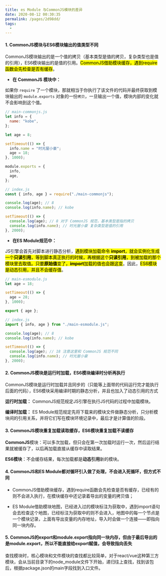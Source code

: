 ```yaml
---
title: es Module 与CommonJS模块的差异
date: 2020-08-12 00:30:35
permalink: /pages/2d98dd/
tags: 
  - 
---
```


#### 1. CommonJS模块与ES6模块输出的值类型不同

CommonJS模块输出的是一个值的拷贝（基本类型是值的拷贝，复杂类型也是值的引用），ES6模块输出的是值的引用。<mark>CommonJS借助模块缓存，遇到require函数会先检查是否有缓存</mark>。

- **在 CommonJS 模块中：**

如果你 `require` 了一个模块，那就相当于你执行了该文件的代码并最终获取到模块输出的 `module.exports` 对象的一份`拷贝`，一旦输出一个值，模块内部的变化就不会影响到这个值。

```js
// main-commonjs.js
let info = {
  name: "kobe",
};

let age = 8;

setTimeout(() => {
  info.name = "时光屋小豪";
  age = 18;
}, 1000);

module.exports = {
  info,
  age,
};

// index.js
const { info, age } = require("./main-commonjs");

console.log(age); // 8
console.log(info.name); // kobe

setTimeout(() => {
  console.log(age); // 8 对于 CommonJS 规范，基本类型是指的拷贝
  console.log(info.name); // 时光屋小豪 复杂类型是值的引用
}, 2000);
```

- **在ES Module规范中：**

JS引擎会首先对脚本进行静态分析，<mark>遇到模块加载命令 **import**，就会实例化生成一个**只读引用**，等到脚本真正执行的时候，再根据这个**只读引用**，到被加载的那个模块里去取值。只要**原始值**变了，**import**加载的值也会跟这变</mark>。因此，<mark>ES6模块是动态引用，并且不会缓存值</mark>。

```js
// main-esmodule.js
let age = 18;

setTimeout(() => {
  age = 28;
}, 1000);

export { age };

// index.js
import { info, age } from "./main-esmodule.js";

console.log(age); // 8
console.log(info.name); // kobe

setTimeout(() => {
  console.log(age); // 18 注意这里和 CommonJS 规范不同
  console.log(info.name); // 时光屋小豪
}, 2000);
```

####  2. CommonJS模块是运行时加载，ES6模块编译时分析再执行

CommonJS模块是运行时加载并且同步的（只能等上面带的代码运行完才能执行后面的代码），ES6模块采用编译时期的静态分析，并且也加入了动态引用的方式

**运行时加载：** CommonJS规范规定JS引擎在执行JS代码的过程中加载模块。

**编译时加载：** ES Module规范规定先将下载来的模块文件做静态分析，只分析模块间的引用关系，并将它们写在模块环境记录中，最后才是计算值的阶段。

####  3. CommonJS模块重复加载读取缓存，ES6模块重复加载不读缓存

**CommonJS**模块：可以多次加载，但只会在第一次加载时运行一次，然后运行结果就被缓存了，以后再加载直接从缓存中读取结果。

**ES6模块**：不会缓存结果，每次加载都是**动态引用**新的模块。


####  4. CommonJS和ES Module都对循环引入做了处理，不会进入死循环，但方式不同

- CommonJS借助模块缓存，遇到require函数会先检查是否有缓存，已经有的则不会进入执行，在模块缓存中还记录着导出的变量的拷贝值；

- ES Module借助模块地图，已经进入过的模块标注为获取中，遇到import语句会去检查这个地图，已经标注为获取中的则不会进入，地图中的每一个节点是一个模块记录，上面有导出变量的内存地址，导入时会做一个连接——即指向同一块内存。

####  5. CommonJS的export和module.export指向同一块内存，但由于最后导出的是module.export，所以不能直接给export赋值，会导致指向丢失

查找模块时，核心模块和文件模块的查找都比较简单，对于react/vue这种第三方模块，会从当前目录下的node_module文件下开始，递归往上查找，找到该包后，根据package.json的main字段找到入口文件。